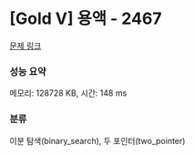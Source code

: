 # [Gold V] 용액 - 2467 

[문제 링크](https://www.acmicpc.net/problem/2467) 

### 성능 요약

메모리: 128728 KB, 시간: 148 ms

### 분류

이분 탐색(binary_search), 두 포인터(two_pointer)

